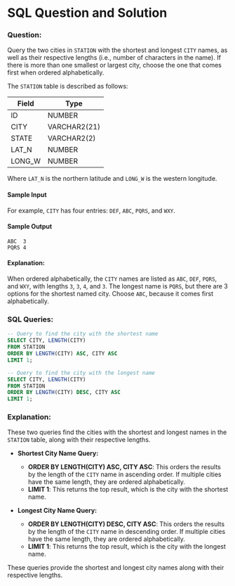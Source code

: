
# SQL Question and Solution

### Question:
Query the two cities in `STATION` with the shortest and longest `CITY` names, as well as their respective lengths (i.e., number of characters in the name). If there is more than one smallest or largest city, choose the one that comes first when ordered alphabetically.

The `STATION` table is described as follows:

| Field  | Type          |
|--------|---------------|
| ID     | NUMBER        |
| CITY   | VARCHAR2(21)  |
| STATE  | VARCHAR2(2)   |
| LAT_N  | NUMBER        |
| LONG_W | NUMBER        |

Where `LAT_N` is the northern latitude and `LONG_W` is the western longitude.

#### Sample Input
For example, `CITY` has four entries: `DEF`, `ABC`, `PQRS`, and `WXY`.

#### Sample Output
```plaintext
ABC  3
PQRS 4
```

#### Explanation:
When ordered alphabetically, the `CITY` names are listed as `ABC`, `DEF`, `PQRS`, and `WXY`, with lengths `3`, `3`, `4`, and `3`. The longest name is `PQRS`, but there are 3 options for the shortest named city. Choose `ABC`, because it comes first alphabetically.

### SQL Queries:
```sql
-- Query to find the city with the shortest name
SELECT CITY, LENGTH(CITY) 
FROM STATION
ORDER BY LENGTH(CITY) ASC, CITY ASC
LIMIT 1;

-- Query to find the city with the longest name
SELECT CITY, LENGTH(CITY) 
FROM STATION
ORDER BY LENGTH(CITY) DESC, CITY ASC
LIMIT 1;
```

### Explanation:
These two queries find the cities with the shortest and longest names in the `STATION` table, along with their respective lengths.

- **Shortest City Name Query:**
  - **ORDER BY LENGTH(CITY) ASC, CITY ASC**: This orders the results by the length of the `CITY` name in ascending order. If multiple cities have the same length, they are ordered alphabetically.
  - **LIMIT 1**: This returns the top result, which is the city with the shortest name.

- **Longest City Name Query:**
  - **ORDER BY LENGTH(CITY) DESC, CITY ASC**: This orders the results by the length of the `CITY` name in descending order. If multiple cities have the same length, they are ordered alphabetically.
  - **LIMIT 1**: This returns the top result, which is the city with the longest name.

These queries provide the shortest and longest city names along with their respective lengths.

